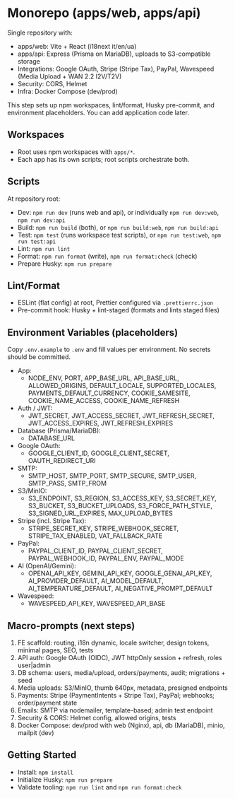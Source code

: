 # Monorepo (apps/web, apps/api)

Single repository with:

- apps/web: Vite + React (i18next it/en/ua)
- apps/api: Express (Prisma on MariaDB), uploads to S3-compatible storage
- Integrations: Google OAuth, Stripe (Stripe Tax), PayPal, Wavespeed (Media Upload + WAN 2.2 I2V/T2V)
- Security: CORS, Helmet
- Infra: Docker Compose (dev/prod)

This step sets up npm workspaces, lint/format, Husky pre-commit, and environment placeholders. You can add application code later.

## Workspaces

- Root uses npm workspaces with `apps/*`.
- Each app has its own scripts; root scripts orchestrate both.

## Scripts

At repository root:

- Dev: `npm run dev` (runs web and api), or individually `npm run dev:web`, `npm run dev:api`
- Build: `npm run build` (both), or `npm run build:web`, `npm run build:api`
- Test: `npm test` (runs workspace test scripts), or `npm run test:web`, `npm run test:api`
- Lint: `npm run lint`
- Format: `npm run format` (write), `npm run format:check` (check)
- Prepare Husky: `npm run prepare`

## Lint/Format

- ESLint (flat config) at root, Prettier configured via `.prettierrc.json`
- Pre-commit hook: Husky + lint-staged (formats and lints staged files)

## Environment Variables (placeholders)

Copy `.env.example` to `.env` and fill values per environment. No secrets should be committed.

- App:
  - NODE_ENV, PORT, APP_BASE_URL, API_BASE_URL, ALLOWED_ORIGINS, DEFAULT_LOCALE, SUPPORTED_LOCALES, PAYMENTS_DEFAULT_CURRENCY, COOKIE_SAMESITE, COOKIE_NAME_ACCESS, COOKIE_NAME_REFRESH
- Auth / JWT:
  - JWT_SECRET, JWT_ACCESS_SECRET, JWT_REFRESH_SECRET, JWT_ACCESS_EXPIRES, JWT_REFRESH_EXPIRES
- Database (Prisma/MariaDB):
  - DATABASE_URL
- Google OAuth:
  - GOOGLE_CLIENT_ID, GOOGLE_CLIENT_SECRET, OAUTH_REDIRECT_URI
- SMTP:
  - SMTP_HOST, SMTP_PORT, SMTP_SECURE, SMTP_USER, SMTP_PASS, SMTP_FROM
- S3/MinIO:
  - S3_ENDPOINT, S3_REGION, S3_ACCESS_KEY, S3_SECRET_KEY, S3_BUCKET, S3_BUCKET_UPLOADS, S3_FORCE_PATH_STYLE, S3_SIGNED_URL_EXPIRES, MAX_UPLOAD_BYTES
- Stripe (incl. Stripe Tax):
  - STRIPE_SECRET_KEY, STRIPE_WEBHOOK_SECRET, STRIPE_TAX_ENABLED, VAT_FALLBACK_RATE
- PayPal:
  - PAYPAL_CLIENT_ID, PAYPAL_CLIENT_SECRET, PAYPAL_WEBHOOK_ID, PAYPAL_ENV, PAYPAL_MODE
- AI (OpenAI/Gemini):
  - OPENAI_API_KEY, GEMINI_API_KEY, GOOGLE_GENAI_API_KEY, AI_PROVIDER_DEFAULT, AI_MODEL_DEFAULT, AI_TEMPERATURE_DEFAULT, AI_NEGATIVE_PROMPT_DEFAULT
- Wavespeed:
  - WAVESPEED_API_KEY, WAVESPEED_API_BASE

## Macro-prompts (next steps)

1. FE scaffold: routing, i18n dynamic, locale switcher, design tokens, minimal pages, SEO, tests
2. API auth: Google OAuth (OIDC), JWT httpOnly session + refresh, roles user|admin
3. DB schema: users, media/upload, orders/payments, audit; migrations + seed
4. Media uploads: S3/MinIO, thumb 640px, metadata, presigned endpoints
5. Payments: Stripe (PaymentIntents + Stripe Tax), PayPal; webhooks; order/payment state
6. Emails: SMTP via nodemailer, template-based; admin test endpoint
7. Security & CORS: Helmet config, allowed origins, tests
8. Docker Compose: dev/prod with web (Nginx), api, db (MariaDB), minio, mailpit (dev)

## Getting Started

- Install: `npm install`
- Initialize Husky: `npm run prepare`
- Validate tooling: `npm run lint` and `npm run format:check`
